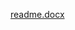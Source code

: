 [readme.docx](https://github.com/ISPC-TST-ARQUITECTURA-Y-CONECTIVIDAD/Tarea1/files/11228771/readme.docx)
